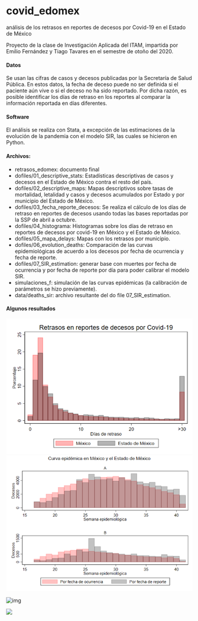 # covid_edomex
análisis de los retrasos en reportes de decesos por Covid-19 en el Estado de México

Proyecto de la clase de Investigación Aplicada del ITAM, impartida por Emilio Fernández y Tiago Tavares en el semestre de otoño del 2020.

#### Datos
Se usan las cifras de casos y decesos publicadas por la Secretaría de Salud Pública. En estos datos, la fecha de deceso puede no ser definida si el paciente aún vive o si el deceso no ha sido reportado. Por dicha razón, es posible identificar los días de retraso en los reportes al comparar la información 
reportada en días diferentes.

#### Software
El análisis se realiza con Stata, a excepción de las estimaciones de la evolución de la pandemia con el modelo SIR, las cuales se hicieron en Python.

#### Archivos:

* retrasos_edomex: documento final
* dofiles/01_descriptive_stats: Estadísticas descriptivas de casos y decesos en el Estado de México contra el resto del país.
* dofiles/02_descriptive_maps: Mapas descriptivos sobre tasas de mortalidad, letalidad y casos y decesos acumulados por Estado y por municipio del Estado de México.
* dofiles/03_fecha_reporte_decesos: Se realiza el cálculo de los días de retraso en reportes de decesos usando todas las bases reportadas por la SSP de abril a octubre.
* dofiles/04_histograma: Histogramas sobre los días de retraso en reportes de decesos por covid-19 en México y el Estado de México.
* dofiles/05_mapa_delays: Mapas con los retrasos por municipio.
* dofiles/06_evolution_deaths: Comparación de las curvas epidemiológicas de acuerdo a los decesos por fecha de ocurrencia y fecha de reporte.
* dofiles/07_SIR_estimation: generar base con muertes por fecha de ocurrencia y por fecha de reporte por día para poder calibrar el modelo SIR.
* simulaciones_f: simulación de las curvas epidémicas (la calibración de parámetros se hizo previamente).
* data/deaths_sir: archivo resultante del do file 07_SIR_estimation.

#### Algunos resultados

<img src="img/retrasos_poredo.tif" width="1048">

<img src="img/curvas_pais_edo.tif" width="1048">

![img](img/mapdelays_edo2.tif)

<img src="img/Ocurred.png" width="720">

